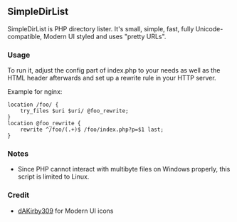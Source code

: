 ## SimpleDirList

SimpleDirList is PHP directory lister. It's small, simple, fast, fully Unicode-compatible, Modern UI styled and uses "pretty URLs".

### Usage

To run it, adjust the config part of index.php to your needs as well as the HTML header afterwards and set up a rewrite rule in your HTTP server.

Example for nginx:

    location /foo/ {
        try_files $uri $uri/ @foo_rewrite;
    }
    location @foo_rewrite {
        rewrite ^/foo/(.+)$ /foo/index.php?p=$1 last;
    }

### Notes

* Since PHP cannot interact with multibyte files on Windows properly, this script is limited to Linux.

### Credit

* [dAKirby309] for Modern UI icons

[dAKirby309]: http://dakirby309.deviantart.com/